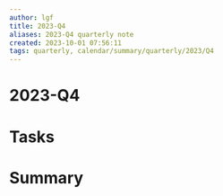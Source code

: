 ```yaml
---
author: lgf
title: 2023-Q4
aliases: 2023-Q4 quarterly note
created: 2023-10-01 07:56:11
tags: quarterly, calendar/summary/quarterly/2023/Q4
---
```

# 2023-Q4

# Tasks


# Summary

